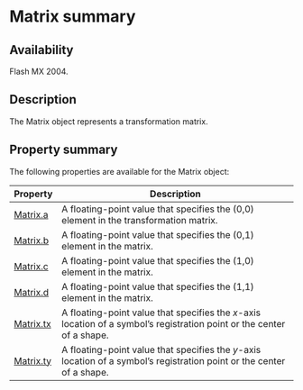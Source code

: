 # Matrix summary

## Availability

Flash MX 2004.

## Description

The Matrix object represents a transformation matrix.

## Property summary

The following properties are available for the Matrix object:

| **Property** | **Description** |
| --- | --- |
| [Matrix.a](../Matrix_object/Matrix.md) | A floating-point value that specifies the (0,0) element in the transformation matrix. |
| [Matrix.b](../Matrix_object/Matrix1.md) | A floating-point value that specifies the (0,1) element in the matrix. |
| [Matrix.c](../Matrix_object/Matrix2.md) | A floating-point value that specifies the (1,0) element in the matrix. |
| [Matrix.d](../Matrix_object/Matrix3.md) | A floating-point value that specifies the (1,1) element in the matrix. |
| [Matrix.tx](../Matrix_object/Matrix4.md) | A floating-point value that specifies the *x*-axis location of a symbol’s registration point or the center of a shape. |
| [Matrix.ty](../Matrix_object/Matrix5.md) | A floating-point value that specifies the *y*-axis location of a symbol’s registration point or the center of a shape. |

